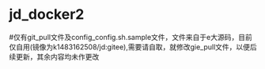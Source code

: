 # jd_docker2
#仅有git_pull文件及config_config.sh.sample文件，文件来自于e大源码，目前仅自用(镜像为k1483162508/jd:gitee),需要请自取，就修改gie_pull文件，以便后续更新，其余内容均未作更改

